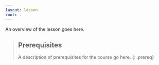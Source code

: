 ```yaml
---
layout: lesson
root: .
---
```


An overview of the lesson goes here.

> ## Prerequisites
> A description of prerequisites for the course go here.
{: .prereq}
